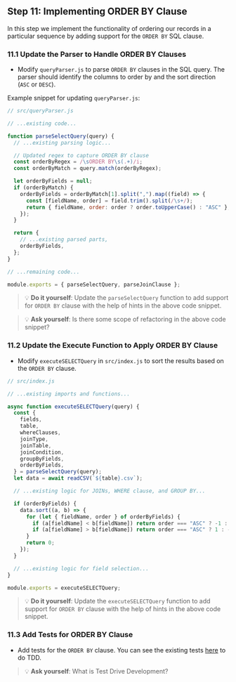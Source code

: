 ## Step 11: Implementing ORDER BY Clause

In this step we implement the functionality of ordering our records in a particular sequence by adding support for the `ORDER BY` SQL clause.

### 11.1 Update the Parser to Handle ORDER BY Clauses

- Modify `queryParser.js` to parse `ORDER BY` clauses in the SQL query. The parser should identify the columns to order by and the sort direction (`ASC` or `DESC`).

Example snippet for updating `queryParser.js`:

```javascript
// src/queryParser.js

// ...existing code...

function parseSelectQuery(query) {
  // ...existing parsing logic...

  // Updated regex to capture ORDER BY clause
  const orderByRegex = /\sORDER BY\s(.+)/i;
  const orderByMatch = query.match(orderByRegex);

  let orderByFields = null;
  if (orderByMatch) {
    orderByFields = orderByMatch[1].split(",").map((field) => {
      const [fieldName, order] = field.trim().split(/\s+/);
      return { fieldName, order: order ? order.toUpperCase() : "ASC" };
    });
  }

  return {
    // ...existing parsed parts,
    orderByFields,
  };
}

// ...remaining code...

module.exports = { parseSelectQuery, parseJoinClause };
```

> 💡 **Do it yourself**: Update the `parseSelectQuery` function to add support for `ORDER BY` clause with the help of hints in the above code snippet.

> 💡 **Ask yourself**: Is there some scope of refactoring in the above code snippet?

### 11.2 Update the Execute Function to Apply ORDER BY Clause

- Modify `executeSELECTQuery` in `src/index.js` to sort the results based on the `ORDER BY` clause.

```javascript
// src/index.js

// ...existing imports and functions...

async function executeSELECTQuery(query) {
  const {
    fields,
    table,
    whereClauses,
    joinType,
    joinTable,
    joinCondition,
    groupByFields,
    orderByFields,
  } = parseSelectQuery(query);
  let data = await readCSV(`${table}.csv`);

  // ...existing logic for JOINs, WHERE clause, and GROUP BY...

  if (orderByFields) {
    data.sort((a, b) => {
      for (let { fieldName, order } of orderByFields) {
        if (a[fieldName] < b[fieldName]) return order === "ASC" ? -1 : 1;
        if (a[fieldName] > b[fieldName]) return order === "ASC" ? 1 : -1;
      }
      return 0;
    });
  }

  // ...existing logic for field selection...
}

module.exports = executeSELECTQuery;
```

> 💡 **Do it yourself**: Update the `executeSELECTQuery` function to add support for `ORDER BY` clause with the help of hints in the above code snippet.

### 11.3 Add Tests for ORDER BY Clause

- Add tests for the `ORDER BY` clause. You can see the existing tests [here](https://github.com/ChakshuGautam/stylusdb-sql/commit/39efbc7d7a81296c58a31e5fe84224938f64bcf7) to do TDD.

> 💡 **Ask yourself**: What is Test Drive Development?

